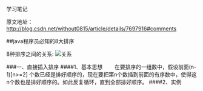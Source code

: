 学习笔记

原文地址：http://blog.csdn.net/without0815/article/details/7697916#comments

##java程序员必知的8大排序

8种排序之间的关系:
![关系](../pictures/201610100001.png)

###一、直接插入排序
####1、基本思想
　　在要排序的一组数中，假设前面(n-1)[n>=2] 个数已经是排好顺序的，现在要把第n个数插到前面的有序数中，使得这n个数也是排好顺序的。如此反复循环，直到全部排好顺序。
####2、实例
　　